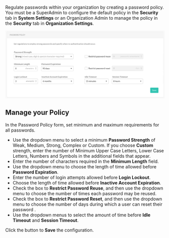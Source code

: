 <!--
title: "Configure the Password Policy of TeamServer"
description: "Guidelines for configuring the password policy for TeamServer"
tags: "Admin system settings security password policy administration"
-->

Regulate passwords within your organization by creating a password policy. You must be a SuperAdmin to configure the default policy in the **Security** tab in **System Settings** or an Organization Admin to manage the policy in the **Security** tab in **Organization Settings**.  

<a href="assets/images/Security-password-policy.png" rel="lightbox" title="Password Policy form"><img class="thumbnail" src="assets/images/Security-password-policy.png"/></a>

 
## Manage your Policy

In the Password Policy form, set minimum and maximum requirements for all passwords. 

* Use the dropdown menu to select a minimum **Password Strength** of Weak, Medium, Strong, Complex or Custom. If you choose **Custom** strength, enter the number of Minimum Upper Case Letters, Lower Case Letters, Numbers and Symbols in the additional fields that appear. 
* Enter the number of characters required in the **Minimum Length** field. 
* Use the dropdown menu to choose the length of time allowed before **Password Expiration**. 
* Enter the number of login attempts allowed before **Login Lockout**.
* Choose the length of time allowed before **Inactive Account Expiration**.
* Check the box to **Restrict Password Reuse**, and then use the dropdown menu to choose the number of times each password may be reused. 
* Check the box to **Restrict Password Reset**, and then use the dropdown menu to choose the number of days during which a user can reset their password <!-- after their request is sent -->. 
* Use the dropdown menus to select the amount of time before **Idle Timeout** and **Session Timeout**. 

Click the button to **Save** the configuration. 